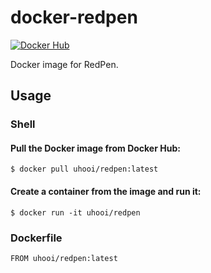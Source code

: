 # docker-redpen

[![Docker Hub](http://dockeri.co/image/uhooi/redpen)](https://hub.docker.com/r/uhooi/redpen)

Docker image for RedPen.

## Usage

### Shell

#### Pull the Docker image from Docker Hub:

```
$ docker pull uhooi/redpen:latest
```

#### Create a container from the image and run it:

```
$ docker run -it uhooi/redpen
```

### Dockerfile

```docker:Dockerfile
FROM uhooi/redpen:latest
```
